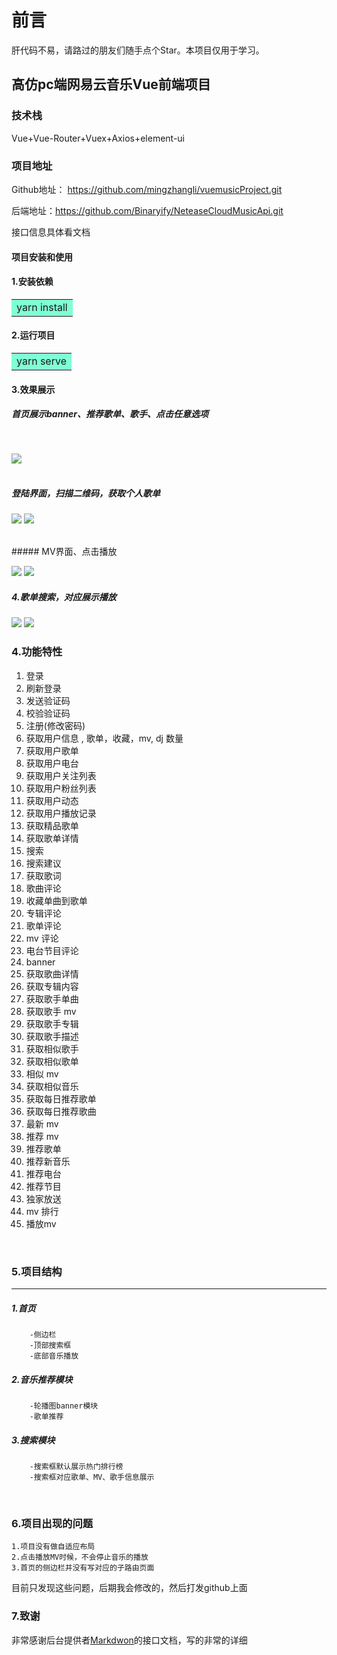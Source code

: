 
# 前言

肝代码不易，请路过的朋友们随手点个Star。本项目仅用于学习。 


## 高仿pc端网易云音乐Vue前端项目

### 技术栈
<p>Vue+Vue-Router+Vuex+Axios+element-ui</p>


### 项目地址
Github地址： https://github.com/mingzhangli/vuemusicProject.git

后端地址：https://github.com/Binaryify/NeteaseCloudMusicApi.git

接口信息具体看文档

#### 项目安装和使用

#### 1.安装依赖  

<table><tr><td bgcolor=#7FFFD4>yarn install</td></tr></table>

#### 2.运行项目  

<table><tr><td bgcolor=#7FFFD4>yarn serve</td></tr></table>  



#### 3.效果展示
##### 首页展示banner、推荐歌单、歌手、点击任意选项
<br/>

![](./readmeImg/firstpage.png) 
<br/><br/>
##### 登陆界面，扫描二维码，获取个人歌单
![](./readmeImg/login.png)
![](./readmeImg/loginList.png) 

<br/>
#####  MV界面、点击播放


![](./readmeImg/mv.png)
![](./readmeImg/playMV.png) 

##### 4.歌单搜索，对应展示播放
![](./readmeImg/search.png)
![](./readmeImg/songlist.png)


### 4.功能特性

1. 登录
2. 刷新登录
3. 发送验证码
4. 校验验证码
5. 注册(修改密码)
6. 获取用户信息 , 歌单，收藏，mv, dj 数量
7. 获取用户歌单
8. 获取用户电台
9. 获取用户关注列表
10. 获取用户粉丝列表
11. 获取用户动态
12. 获取用户播放记录
13. 获取精品歌单
14. 获取歌单详情
15. 搜索
16. 搜索建议
17. 获取歌词
18. 歌曲评论
19. 收藏单曲到歌单
20. 专辑评论
21. 歌单评论
22. mv 评论
23. 电台节目评论
24. banner
25. 获取歌曲详情
26. 获取专辑内容
27. 获取歌手单曲
28. 获取歌手 mv
29. 获取歌手专辑
30. 获取歌手描述
31. 获取相似歌手
32. 获取相似歌单
33. 相似 mv
34. 获取相似音乐
35. 获取每日推荐歌单
36. 获取每日推荐歌曲
37. 最新 mv
38. 推荐 mv
39. 推荐歌单
40. 推荐新音乐
41. 推荐电台
42. 推荐节目
43. 独家放送
44. mv 排行
45. 播放mv
<br/>

### 5.项目结构
<hr>

##### 1.首页
        -侧边栏
        -顶部搜索框
        -底部音乐播放

#####  2.音乐推荐模块
        -轮播图banner模块
        -歌单推荐    
#####  3.搜索模块
        -搜索框默认展示热门排行榜
        -搜索框对应歌单、MV、歌手信息展示
</br>

### 6.项目出现的问题  
    1.项目没有做自适应布局
    2.点击播放MV时候，不会停止音乐的播放
    3.首页的侧边栏并没有写对应的子路由页面

目前只发现这些问题，后期我会修改的，然后打发github上面


### 7.致谢

非常感谢后台提供者<a color=#A52A2A size=4 >[Markdwon](https://github.com/Binaryify/NeteaseCloudMusicApi.git)</a>的接口文档，写的非常的详细
